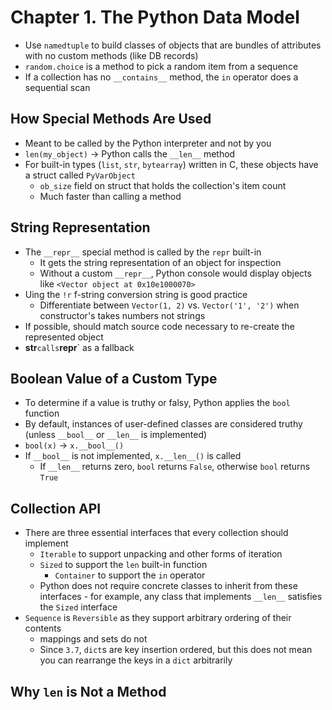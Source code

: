 # Chapter 1. The Python Data Model

* Use `namedtuple` to build classes of objects that are bundles of attributes with no custom methods (like DB records)
* `random.choice` is a method to pick a random item from a sequence
* If a collection has no `__contains__` method, the `in` operator does a sequential scan

## How Special Methods Are Used

* Meant to be called by the Python interpreter and not by you
* `len(my_object)` -> Python calls the `__len__` method
* For built-in types (`list`, `str`, `bytearray`) written in C, these objects have a struct called `PyVarObject`
  * `ob_size` field on struct that holds the collection's item count
  * Much faster than calling a method

## String Representation

* The `__repr__` special method is called by the `repr` built-in
  * It gets the string representation of an object for inspection
  * Without a custom `__repr__`, Python console would display objects like `<Vector object at 0x10e1000070>`
* Uing the `!r` f-string conversion string is good practice
  * Differentiate between `Vector(1, 2)` vs. `Vector('1', '2')` when constructor's takes numbers not strings
* If possible, should match source code necessary to re-create the represented object
* __str__` calls `__repr__` as a fallback

## Boolean Value of a Custom Type

* To determine if a value is truthy or falsy, Python applies the `bool` function
* By default, instances of user-defined classes are considered truthy (unless `__bool__` or `__len__` is implemented)
* `bool(x)` -> `x.__bool__()`
* If `__bool__` is not implemented, `x.__len__()` is called
  * If `__len__` returns zero, `bool` returns `False`, otherwise `bool` returns `True`

## Collection API

* There are three essential interfaces that every collection should implement
  * `Iterable` to support unpacking and other forms of iteration
  * `Sized` to support the `len` built-in function
	* `Container` to support the `in` operator
  * Python does not require concrete classes to inherit from these interfaces - for example, any class that implements `__len__` satisfies the `Sized` interface
* `Sequence` is `Reversible` as they support arbitrary ordering of their contents
  *  mappings and sets do not
	* Since `3.7`, `dict`s are key insertion ordered, but this does not mean you can rearrange the keys in a `dict` arbitrarily

## Why `len` is Not a Method